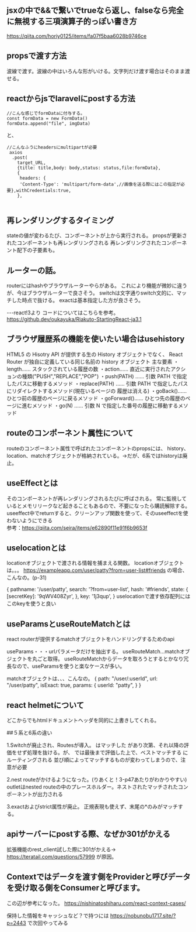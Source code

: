 ## jsxの中で&&で繋いでtrueなら返し、falseなら完全に無視する三項演算子的っぽい書き方
https://qiita.com/horiy0125/items/fa07f5baa6028b9746ce

## propsで渡す方法
波線で渡す。波線の中はいろんな形がいける。文字列だけ渡す場合はそのまま渡せる。

## reactからjsでlaravelにpostする方法
```
//こんな感じでformDataに付与する。
const formData = new FormData()
formData.append("file", imgData)
```
と、
```
//こんなふうにheadersにmultipartが必要
 axios
  .post(
    target_URL,
    {title: title,body: body,status: status,file:formData},
    {
     headers: {
     'Content-Type': 'multipart/form-data',//画像を送る際にはこの指定が必要},withCredentials:true,
    },
         
```

## 再レンダリングするタイミング
stateの値が変わるたび、コンポーネントが上から実行される。
propsが更新されたコンポーネントも再レンダリングされる
再レンダリングされたコンポーネント配下の子要素も。

## ルーターの話。
routerにはhashやブラウザルーターやらがある。
これにより機能が微妙に違うが、今はブラウザルーターで良さそう。
switchは文字通りswitch文的に、マッチした時点で抜ける。
exactは基本指定した方が良さそう。

---react!3より
コードについてはこちらを参考。
https://github.dev/oukayuka/Riakuto-StartingReact-ja3.1

## ブラウザ履歴系の機能を使いたい場合はusehistory

HTML5 の Hisotry API が提供する生の History オブジェクトでなく、
React Router が独自に定義している同じ名前の history オブジェクト
主な要素
・length...... スタックされている履歴の数
・action...... 直近に実行されたアクションの種類("PUSH","REPLACE","POP")
・push(PATH) ...... 引数 PATH で指定したパスに移動するメソッド
・replace(PATH) ...... 引数 PATH で指定したパスにリダイレクトするメソッド(現在いるページの 履歴は消える)
・goBack()...... ひとつ前の履歴のページに戻るメソッド ・goForward()...... ひとつ先の履歴のページに進むメソッド 
・go(N) ...... 引数 N で指定した番号の履歴に移動するメソッド


## routeのコンポーネント属性について
routeのコンポーネント属性で呼ばれたコンポーネントのpropsには、
history、location、matchオブジェクトが格納されている。→だが、6系ではhistoryは廃止。

## useEffectとは
そのコンポーネントが再レンダリングされるたびに呼ばされる。
常に監視しているとメモリリークなど起きることもあるので、不要になったら購読解除する。<br>
useeffect中でreturnすると、クリーンアップ関数を使って、そのuseeffectを使わないようにできる<br>
参考：https://qiita.com/seira/items/e62890f11e91f6b9653f

## uselocationとは
locationオブジェクトで渡される情報を捕まえる関数。
locationオブジェクトは。。。
https://exampleapp.com/user/patty?from=user-list#friends
の場合、こんなの。(p-31)

{
pathname: '/user/patty', search: '?from=user-list', hash: '#friends',
state: {
[secretKey]: '9qWV408Zyr', },
key: '1j3qup', }
uselocationで渡す依存配列にはこのkeyを使うと良い


## useParamsとuseRouteMatchとは
react routerが提供するmatchオブジェクトをハンドリングするためのapi

useParams・・・urlパラメータだけを抽出する。
useRouteMatch...matchオブジェクトを丸ごと取得。
useRouteMatchからデータを取ろうとするとかなり冗長なので、useParamsを使うと楽なケースが多い。

matchオブジェクトは、、、こんなの。
{
path: "/user/:userId", 
url: "/user/patty", 
isExact: true, 
params: {
userId: "patty", }
}


## react helmetについて
どこからでもhtmlドキュメントヘッダを同的に上書きしてくれる。


##５系と6系の違い

1.Switchが廃止され、Routesが導入。
<Switch> はマッチした <Route> があり次第、それ以降の評価をせず処理を抜ける。が、<Routes> では最後まで評価した上で、ベストマッチする <Route> にルーティングされる
並び順によってマッチするものが変わってしまうので、注意が必要

2.nest routeがかけるようになった。(りあくと！3-p47あたりがわかりやすい)
  outletはnested routeの中のプレースホルダー。ネストされたマッチされたコンポーネントが出力される
  
3.exactおよびstrict属性が廃止。
  正規表現も使えず、末尾の*のみがマッチする。
  
## apiサーバーにpostする際、なぜか301がかえる
  拡張機能のrest_client試した際に301がかえる→
  https://teratail.com/questions/57999
  が原因。
 
## Contextではデータを渡す側をProviderと呼びデータを受け取る側をConsumerと呼びます。
この辺が参考になった。
https://nishinatoshiharu.com/react-context-cases/
  
  保持した情報をキャッシュなど？で持つには
  https://nobunobu1717.site/?p=2443
  で次回やってみる
  
